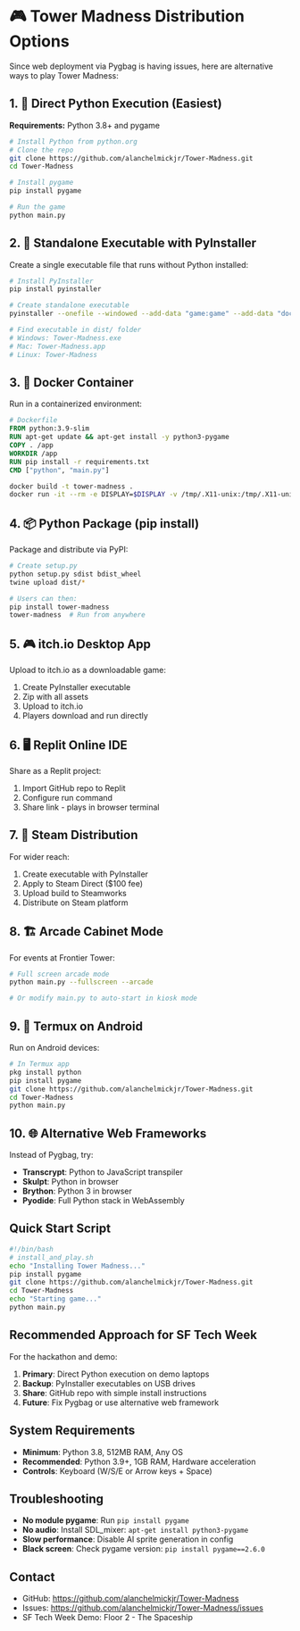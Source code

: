 # 🎮 Tower Madness Distribution Options

Since web deployment via Pygbag is having issues, here are alternative ways to play Tower Madness:

## 1. 🐍 Direct Python Execution (Easiest)
**Requirements:** Python 3.8+ and pygame

```bash
# Install Python from python.org
# Clone the repo
git clone https://github.com/alanchelmickjr/Tower-Madness.git
cd Tower-Madness

# Install pygame
pip install pygame

# Run the game
python main.py
```

## 2. 🎯 Standalone Executable with PyInstaller
Create a single executable file that runs without Python installed:

```bash
# Install PyInstaller
pip install pyinstaller

# Create standalone executable
pyinstaller --onefile --windowed --add-data "game:game" --add-data "docs:docs" --icon=icon.ico main.py

# Find executable in dist/ folder
# Windows: Tower-Madness.exe
# Mac: Tower-Madness.app
# Linux: Tower-Madness
```

## 3. 🐳 Docker Container
Run in a containerized environment:

```dockerfile
# Dockerfile
FROM python:3.9-slim
RUN apt-get update && apt-get install -y python3-pygame
COPY . /app
WORKDIR /app
RUN pip install -r requirements.txt
CMD ["python", "main.py"]
```

```bash
docker build -t tower-madness .
docker run -it --rm -e DISPLAY=$DISPLAY -v /tmp/.X11-unix:/tmp/.X11-unix tower-madness
```

## 4. 📦 Python Package (pip install)
Package and distribute via PyPI:

```bash
# Create setup.py
python setup.py sdist bdist_wheel
twine upload dist/*

# Users can then:
pip install tower-madness
tower-madness  # Run from anywhere
```

## 5. 🎮 itch.io Desktop App
Upload to itch.io as a downloadable game:
1. Create PyInstaller executable
2. Zip with all assets
3. Upload to itch.io
4. Players download and run directly

## 6. 🖥️ Replit Online IDE
Share as a Replit project:
1. Import GitHub repo to Replit
2. Configure run command
3. Share link - plays in browser terminal

## 7. 🚀 Steam Distribution
For wider reach:
1. Create executable with PyInstaller
2. Apply to Steam Direct ($100 fee)
3. Upload build to Steamworks
4. Distribute on Steam platform

## 8. 🏗️ Arcade Cabinet Mode
For events at Frontier Tower:
```bash
# Full screen arcade mode
python main.py --fullscreen --arcade

# Or modify main.py to auto-start in kiosk mode
```

## 9. 📱 Termux on Android
Run on Android devices:
```bash
# In Termux app
pkg install python
pip install pygame
git clone https://github.com/alanchelmickjr/Tower-Madness.git
cd Tower-Madness
python main.py
```

## 10. 🌐 Alternative Web Frameworks
Instead of Pygbag, try:
- **Transcrypt**: Python to JavaScript transpiler
- **Skulpt**: Python in browser
- **Brython**: Python 3 in browser
- **Pyodide**: Full Python stack in WebAssembly

## Quick Start Script
```bash
#!/bin/bash
# install_and_play.sh
echo "Installing Tower Madness..."
pip install pygame
git clone https://github.com/alanchelmickjr/Tower-Madness.git
cd Tower-Madness
echo "Starting game..."
python main.py
```

## Recommended Approach for SF Tech Week
For the hackathon and demo:
1. **Primary**: Direct Python execution on demo laptops
2. **Backup**: PyInstaller executables on USB drives
3. **Share**: GitHub repo with simple install instructions
4. **Future**: Fix Pygbag or use alternative web framework

## System Requirements
- **Minimum**: Python 3.8, 512MB RAM, Any OS
- **Recommended**: Python 3.9+, 1GB RAM, Hardware acceleration
- **Controls**: Keyboard (W/S/E or Arrow keys + Space)

## Troubleshooting
- **No module pygame**: Run `pip install pygame`
- **No audio**: Install SDL_mixer: `apt-get install python3-pygame`
- **Slow performance**: Disable AI sprite generation in config
- **Black screen**: Check pygame version: `pip install pygame==2.6.0`

## Contact
- GitHub: https://github.com/alanchelmickjr/Tower-Madness
- Issues: https://github.com/alanchelmickjr/Tower-Madness/issues
- SF Tech Week Demo: Floor 2 - The Spaceship